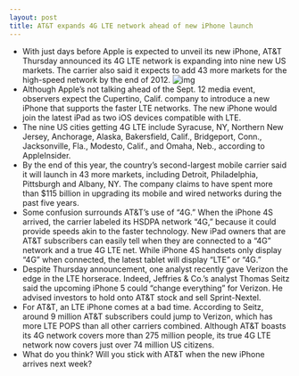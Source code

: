 ```yaml
---
layout: post
title: AT&T expands 4G LTE network ahead of new iPhone launch
---
```

* With just days before Apple is expected to unveil its new iPhone, AT&T Thursday announced its 4G LTE network is expanding into nine new US markets. The carrier also said it expects to add 43 more markets for the high-speed network by the end of 2012.
![img](http://media.idownloadblog.com/wp-content/uploads/2012/02/att.jpg)
* Although Apple’s not talking ahead of the Sept. 12 media event, observers expect the Cupertino, Calif. company to introduce a new iPhone that supports the faster LTE networks. The new iPhone would join the latest iPad as two iOS devices compatible with LTE.
* The nine US cities getting 4G LTE include Syracuse, NY, Northern New Jersey, Anchorage, Alaska, Bakersfield, Calif., Bridgeport, Conn., Jacksonville, Fla., Modesto, Calif., and Omaha, Neb., according to AppleInsider.
* By the end of this year, the country’s second-largest mobile carrier said it will launch in 43 more markets, including Detroit, Philadelphia, Pittsburgh and Albany, NY. The company claims to have spent more than $115 billion in upgrading its mobile and wired networks during the past five years.
* Some confusion surrounds AT&T’s use of “4G.” When the iPhone 4S arrived, the carrier labeled its HSDPA network “4G,” because it could provide speeds akin to the faster technology. New iPad owners that are AT&T subscribers can easily tell when they are connected to a “4G” network and a true 4G LTE net. While iPhone 4S handsets only display “4G” when connected, the latest tablet will display “LTE” or “4G.”
* Despite Thursday announcement, one analyst recently gave Verizon the edge in the LTE horserace. Indeed, Jeffries & Co.’s analyst Thomas Seitz said the upcoming iPhone 5 could “change everything” for Verizon. He advised investors to hold onto AT&T stock and sell Sprint-Nextel.
* For AT&T, an LTE iPhone comes at a bad time. According to Seitz, around 9 million AT&T subscribers could jump to Verizon, which has more LTE POPS than all other carriers combined. Although AT&T boasts its 4G network covers more than 275 million people, its true 4G LTE network now covers just over 74 million US citizens.
* What do you think? Will you stick with AT&T when the new iPhone arrives next week?

